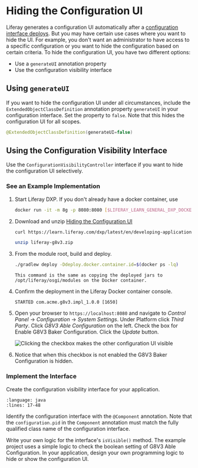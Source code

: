 # Hiding the Configuration UI

Liferay generates a configuration UI automatically after a [configuration interface deploys](./setting-and-accessing-configurations.html#creating-the-configuration-interface). But you may have certain use cases where you want to hide the UI. For example, you don't want an administrator to have access to a specific configuration or you want to hide the configuration based on certain criteria. To hide the configuration UI, you have two different options:

* Use a `generateUI` annotation property
* Use the configuration visibility interface

## Using `generateUI`

If you want to hide the configuration UI under all circumstances, include the `ExtendedObjectClassDefinition` annotation property `generateUI` in your configuration interface. Set the property to `false`. Note that this hides the configuration UI for all scopes.

```java
@ExtendedObjectClassDefinition(generateUI=false)
```

## Using the Configuration Visibility Interface

Use the `ConfigurationVisibilityController` interface if you want to hide the configuration UI selectively.

### See an Example Implementation

1. Start Liferay DXP. If you don't already have a docker container, use

    ```bash
    docker run -it -m 8g -p 8080:8080 [$LIFERAY_LEARN_GENERAL_DXP_DOCKER_IMAGE$]
    ```

1. Download and unzip [Hiding the Configuration UI](./liferay-g8v3.zip)

    ```bash
    curl https://learn.liferay.com/dxp/latest/en/developing-applications/core-frameworks/configuration-framework/liferay-g8v3.zip -O
    ```

    ```bash
    unzip liferay-g8v3.zip
    ```

1. From the module root, build and deploy.

    ```bash
    ./gradlew deploy -Ddeploy.docker.container.id=$(docker ps -lq)
    ```

    ```{note}
    This command is the same as copying the deployed jars to /opt/liferay/osgi/modules on the Docker container.
    ```

1. Confirm the deployment in the Liferay Docker container console.

    ```
    STARTED com.acme.g8v3.impl_1.0.0 [1650]
    ```

1. Open your browser to `https://localhost:8080` and navigate to *Control Panel* &rarr; *Configuration* &rarr; *System Settings*. Under Platform click *Third Party*. Click *G8V3 Able Configuration* on the left. Check the box for Enable G8V3 Baker Configuration. Click the *Update* button.

    ![Clicking the checkbox makes the other configuration UI visible](./hiding-the-configuration-ui/images/01.png)

1. Notice that when this checkbox is not enabled the G8V3 Baker Configuration is hidden.

### Implement the Interface

Create the configuration visibility interface for your application. 

```{literalinclude} ./hiding-the-configuration-ui/resources/liferay-g8v3.zip/g8v3-impl/src/main/java/com/acme/g8v3/internal/configuration/admin/display/G8V3BakerConfigurationVisibilityController.java
:language: java
:lines: 17-48
```

Identify the configuration interface with the `@Component` annotation. Note that the `configuration.pid` in the `Component` annotation must match the fully qualified class name of the configuration interface.

Write your own logic for the interface's `isVisible()` method. The example project uses a simple logic to check the boolean setting of G8V3 Able Configuration. In your application, design your own programming logic to hide or show the configuration UI.
